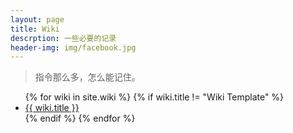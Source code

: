 ```yaml
---
layout: page
title: Wiki
descrption: 一些必要的记录
header-img: img/facebook.jpg
---
```


> 指令那么多，怎么能记住。



<ul class="listing">
{% for wiki in site.wiki %}
{% if wiki.title != "Wiki Template" %}
<li class="listing-item"><a href="{{ site.url }}{{ wiki.url }}">{{ wiki.title }}</a></li>
{% endif %}
{% endfor %}
</ul>
